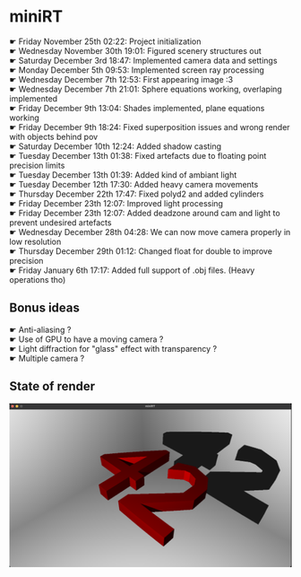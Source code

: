 # miniRT
☛ Friday November 25th 02:22: Project initialization
<br />☛ Wednesday November 30th 19:01: Figured scenery structures out
<br />☛ Saturday December 3rd 18:47: Implemented camera data and settings
<br />☛ Monday December 5th 09:53: Implemented screen ray processing
<br />☛ Wednesday December 7th 12:53: First appearing image :3
<br />☛ Wednesday December 7th 21:01: Sphere equations working, overlaping implemented
<br />☛ Friday December 9th 13:04: Shades implemented, plane equations working
<br />☛ Friday December 9th 18:24: Fixed superposition issues and wrong render with objects behind pov
<br />☛ Saturday December 10th 12:24: Added shadow casting
<br />☛ Tuesday December 13th 01:38: Fixed artefacts due to floating point precision limits
<br />☛ Tuesday December 13th 01:39: Added kind of ambiant light
<br />☛ Tuesday December 12th 17:30: Added heavy camera movements
<br />☛ Thursday December 22th 17:47: Fixed polyd2 and added cylinders
<br />☛ Friday December 23th 12:07: Improved light processing
<br />☛ Friday December 23th 12:07: Added deadzone around cam and light to prevent undesired artefacts
<br />☛ Wednesday December 28th 04:28: We can now move camera properly in low resolution
<br />☛ Thursday December 29th 01:12: Changed float for double to improve precision
<br />☛	Friday January 6th 17:17: Added full support of .obj files. (Heavy operations tho)
## Bonus ideas
☛ Anti-aliasing ?
<br />☛ Use of GPU to have a moving camera ?
<br />☛ Light diffraction for "glass" effect with transparency ?
<br />☛ Multiple camera ?
## State of render
![Alt text](render.png?raw=true "Render")
